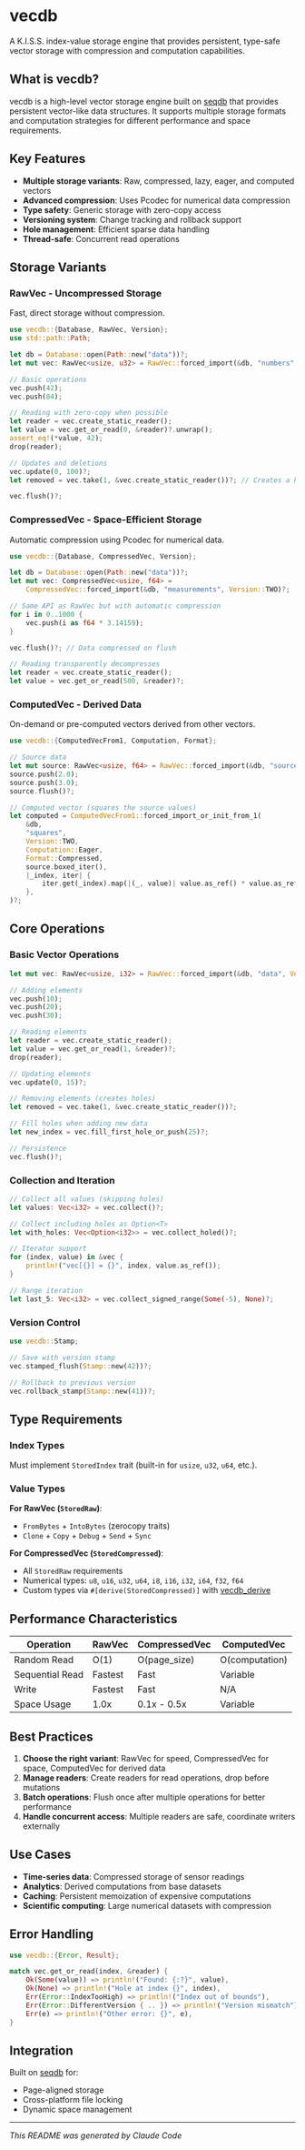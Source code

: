 # vecdb

A K.I.S.S. index-value storage engine that provides persistent, type-safe vector storage with compression and computation capabilities.

## What is vecdb?

vecdb is a high-level vector storage engine built on [seqdb](../seqdb) that provides persistent vector-like data structures. It supports multiple storage formats and computation strategies for different performance and space requirements.

## Key Features

- **Multiple storage variants**: Raw, compressed, lazy, eager, and computed vectors
- **Advanced compression**: Uses Pcodec for numerical data compression
- **Type safety**: Generic storage with zero-copy access
- **Versioning system**: Change tracking and rollback support
- **Hole management**: Efficient sparse data handling
- **Thread-safe**: Concurrent read operations

## Storage Variants

### RawVec - Uncompressed Storage
Fast, direct storage without compression.

```rust
use vecdb::{Database, RawVec, Version};
use std::path::Path;

let db = Database::open(Path::new("data"))?;
let mut vec: RawVec<usize, u32> = RawVec::forced_import(&db, "numbers", Version::TWO)?;

// Basic operations
vec.push(42);
vec.push(84);

// Reading with zero-copy when possible
let reader = vec.create_static_reader();
let value = vec.get_or_read(0, &reader)?.unwrap();
assert_eq!(*value, 42);
drop(reader);

// Updates and deletions
vec.update(0, 100)?;
let removed = vec.take(1, &vec.create_static_reader())?; // Creates a hole

vec.flush()?;
```

### CompressedVec - Space-Efficient Storage
Automatic compression using Pcodec for numerical data.

```rust
use vecdb::{Database, CompressedVec, Version};

let db = Database::open(Path::new("data"))?;
let mut vec: CompressedVec<usize, f64> =
    CompressedVec::forced_import(&db, "measurements", Version::TWO)?;

// Same API as RawVec but with automatic compression
for i in 0..1000 {
    vec.push(i as f64 * 3.14159);
}

vec.flush()?; // Data compressed on flush

// Reading transparently decompresses
let reader = vec.create_static_reader();
let value = vec.get_or_read(500, &reader)?;
```

### ComputedVec - Derived Data
On-demand or pre-computed vectors derived from other vectors.

```rust
use vecdb::{ComputedVecFrom1, Computation, Format};

// Source data
let mut source: RawVec<usize, f64> = RawVec::forced_import(&db, "source", Version::TWO)?;
source.push(2.0);
source.push(3.0);
source.flush()?;

// Computed vector (squares the source values)
let computed = ComputedVecFrom1::forced_import_or_init_from_1(
    &db,
    "squares",
    Version::TWO,
    Computation::Eager,
    Format::Compressed,
    source.boxed_iter(),
    |_index, iter| {
        iter.get(_index).map(|(_, value)| value.as_ref() * value.as_ref())
    },
)?;
```

## Core Operations

### Basic Vector Operations

```rust
let mut vec: RawVec<usize, i32> = RawVec::forced_import(&db, "data", Version::TWO)?;

// Adding elements
vec.push(10);
vec.push(20);
vec.push(30);

// Reading elements
let reader = vec.create_static_reader();
let value = vec.get_or_read(1, &reader)?;
drop(reader);

// Updating elements
vec.update(0, 15)?;

// Removing elements (creates holes)
let removed = vec.take(1, &vec.create_static_reader())?;

// Fill holes when adding new data
let new_index = vec.fill_first_hole_or_push(25)?;

// Persistence
vec.flush()?;
```

### Collection and Iteration

```rust
// Collect all values (skipping holes)
let values: Vec<i32> = vec.collect()?;

// Collect including holes as Option<T>
let with_holes: Vec<Option<i32>> = vec.collect_holed()?;

// Iterator support
for (index, value) in &vec {
    println!("vec[{}] = {}", index, value.as_ref());
}

// Range iteration
let last_5: Vec<i32> = vec.collect_signed_range(Some(-5), None)?;
```

### Version Control

```rust
use vecdb::Stamp;

// Save with version stamp
vec.stamped_flush(Stamp::new(42))?;

// Rollback to previous version
vec.rollback_stamp(Stamp::new(41))?;
```

## Type Requirements

### Index Types
Must implement `StoredIndex` trait (built-in for `usize`, `u32`, `u64`, etc.).

### Value Types

**For RawVec (`StoredRaw`)**:
- `FromBytes` + `IntoBytes` (zerocopy traits)
- `Clone` + `Copy` + `Debug` + `Send` + `Sync`

**For CompressedVec (`StoredCompressed`)**:
- All `StoredRaw` requirements
- Numerical types: `u8`, `u16`, `u32`, `u64`, `i8`, `i16`, `i32`, `i64`, `f32`, `f64`
- Custom types via `#[derive(StoredCompressed)]` with [vecdb_derive](../vecdb_derive)

## Performance Characteristics

| Operation | RawVec | CompressedVec | ComputedVec |
|-----------|--------|---------------|-------------|
| Random Read | O(1) | O(page_size) | O(computation) |
| Sequential Read | Fastest | Fast | Variable |
| Write | Fastest | Fast | N/A |
| Space Usage | 1.0x | 0.1x - 0.5x | Variable |

## Best Practices

1. **Choose the right variant**: RawVec for speed, CompressedVec for space, ComputedVec for derived data
2. **Manage readers**: Create readers for read operations, drop before mutations
3. **Batch operations**: Flush once after multiple operations for better performance
4. **Handle concurrent access**: Multiple readers are safe, coordinate writers externally

## Use Cases

- **Time-series data**: Compressed storage of sensor readings
- **Analytics**: Derived computations from base datasets
- **Caching**: Persistent memoization of expensive computations
- **Scientific computing**: Large numerical datasets with compression

## Error Handling

```rust
use vecdb::{Error, Result};

match vec.get_or_read(index, &reader) {
    Ok(Some(value)) => println!("Found: {:?}", value),
    Ok(None) => println!("Hole at index {}", index),
    Err(Error::IndexTooHigh) => println!("Index out of bounds"),
    Err(Error::DifferentVersion { .. }) => println!("Version mismatch"),
    Err(e) => println!("Other error: {}", e),
}
```

## Integration

Built on [seqdb](../seqdb) for:
- Page-aligned storage
- Cross-platform file locking
- Dynamic space management

---

*This README was generated by Claude Code*
